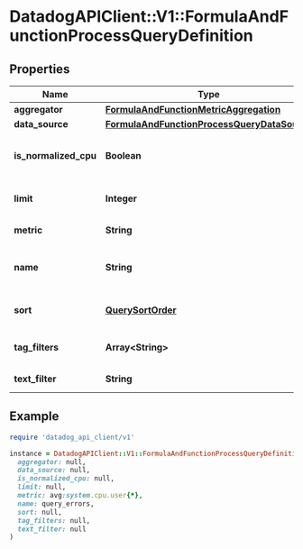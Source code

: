 # DatadogAPIClient::V1::FormulaAndFunctionProcessQueryDefinition

## Properties

| Name | Type | Description | Notes |
| ---- | ---- | ----------- | ----- |
| **aggregator** | [**FormulaAndFunctionMetricAggregation**](FormulaAndFunctionMetricAggregation.md) |  | [optional] |
| **data_source** | [**FormulaAndFunctionProcessQueryDataSource**](FormulaAndFunctionProcessQueryDataSource.md) |  |  |
| **is_normalized_cpu** | **Boolean** | Whether to normalize the CPU percentages. | [optional] |
| **limit** | **Integer** | Number of hits to return. | [optional] |
| **metric** | **String** | Process metric name. |  |
| **name** | **String** | Name of query for use in formulas. |  |
| **sort** | [**QuerySortOrder**](QuerySortOrder.md) |  | [optional][default to &#39;desc&#39;] |
| **tag_filters** | **Array&lt;String&gt;** | An array of tags to filter by. | [optional] |
| **text_filter** | **String** | Text to use as filter. | [optional] |

## Example

```ruby
require 'datadog_api_client/v1'

instance = DatadogAPIClient::V1::FormulaAndFunctionProcessQueryDefinition.new(
  aggregator: null,
  data_source: null,
  is_normalized_cpu: null,
  limit: null,
  metric: avg:system.cpu.user{*},
  name: query_errors,
  sort: null,
  tag_filters: null,
  text_filter: null
)
```

